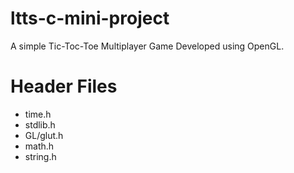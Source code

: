 # ltts-c-mini-project
A simple Tic-Toc-Toe Multiplayer Game Developed using OpenGL.  
# Header Files
* time.h
* stdlib.h
* GL/glut.h
* math.h
* string.h
